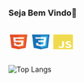 ### Seja Bem Vindo👋
<div style="display: inline_block"><br>
  <a href= "https://github.com/JuliooAkamine/HTML"><img align="center" alt="Julio-HTML" height="30" width="40" src="https://raw.githubusercontent.com/devicons/devicon/master/icons/html5/html5-original.svg"></a>
  <img align="center" alt="Julio-CSS" height="30" width="40" src="https://raw.githubusercontent.com/devicons/devicon/master/icons/css3/css3-original.svg">
  <img align="center" alt="Julio-Js" height="30" width="40" src="https://raw.githubusercontent.com/devicons/devicon/master/icons/javascript/javascript-plain.svg">
 
</div>
<br>

![Top Langs](https://github-readme-stats.vercel.app/api/top-langs/?username=juliooakamine&theme=dark)

<br>



<br>

<br>


<!--
**JuliooAkamine/JuliooAkamine** is a ✨ _special_ ✨ repository because its `README.md` (this file) appears on your GitHub profile.

Here are some ideas to get you started:

- 🔭 I’m currently working on ...
- 🌱 I’m currently learning ...
- 👯 I’m looking to collaborate on ...
- 🤔 I’m looking for help with ...
- 💬 Ask me about ...
- 📫 How to reach me: ...
- 😄 Pronouns: ...
- ⚡ Fun fact: ...
-->
